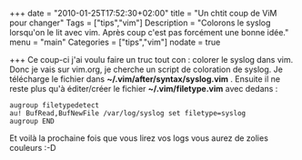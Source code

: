 +++
date = "2010-01-25T17:52:30+02:00"
title = "Un chtit coup de ViM pour changer"
Tags = ["tips","vim"]
Description = "Colorons le syslog lorsqu'on le lit avec vim. Après coup c'est pas forcément une bonne idée."
menu = "main"
Categories = ["tips","vim"]
nodate = true

+++
Ce coup-ci j'ai voulu faire un truc tout con : colorer le syslog dans vim. Donc je vais sur vim.org, je cherche un script de coloration de syslog. Je télécharge le fichier dans **~/.vim/after/syntax/syslog.vim** . Ensuite il ne reste plus qu'à éditer/créer le fichier **~/.vim/filetype.vim** avec dedans :
```
augroup filetypedetect
au! BufRead,BufNewFile /var/log/syslog set filetype=syslog
augroup END
```
Et voilà la prochaine fois que vous lirez vos logs vous aurez de zolies couleurs :-D
